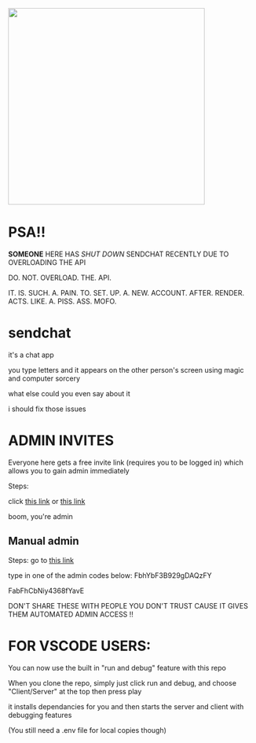 <img src="https://github.com/Intbar-Web-Services/Sendchat/assets/111395398/dffcd659-a8dc-4e19-8a38-375ea4430bc2" width="400" />


# PSA!!

**__SOMEONE__** HERE HAS *SHUT DOWN* SENDCHAT RECENTLY DUE TO OVERLOADING THE API

DO. NOT. OVERLOAD. THE. API.

IT. IS. SUCH. A. PAIN. TO. SET. UP. A. NEW. ACCOUNT. AFTER. RENDER. ACTS. LIKE. A. PISS. ASS. MOFO.

# sendchat

it's a chat app

you type letters and it appears on the other person's screen using magic and computer sorcery

what else could you even say about it

i should fix those issues

# ADMIN INVITES

Everyone here gets a free invite link (requires you to be logged in) which allows you to gain admin immediately

Steps: 

click <a href="https://sendchat.xyz/activate?code=FbhYbF3B929gDAQzFY">this link</a> or <a href="https://sendchat.xyz/activate?code=FabFhCbNiy4368fYavE">this link</a>

boom, you're admin

## Manual admin

Steps:
go to <a href="https://sendchat.xyz/activate">this link</a>

type in one of the admin codes below:
FbhYbF3B929gDAQzFY

FabFhCbNiy4368fYavE


DON'T SHARE THESE WITH PEOPLE YOU DON'T TRUST CAUSE IT GIVES THEM AUTOMATED ADMIN ACCESS !!

<h1>FOR VSCODE USERS:</h1>

You can now use the built in "run and debug" feature with this repo

When you clone the repo, simply just click run and debug, and choose "Client/Server" at the top then press play

it installs dependancies for you and then starts the server and client with debugging features

(You still need a .env file for local copies though)

